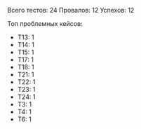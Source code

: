 Всего тестов: 24
Провалов: 12
Успехов: 12

Топ проблемных кейсов:
- T13: 1
- T14: 1
- T15: 1
- T17: 1
- T18: 1
- T21: 1
- T22: 1
- T23: 1
- T24: 1
- T3: 1
- T4: 1
- T6: 1

